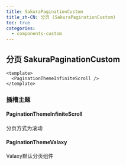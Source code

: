 ```yaml
---
title: SakuraPaginationCustom
title_zh-CN: 分页 (SakuraPaginationCustom)
toc: true
categories:
  - components-custom
---
```


## 分页 SakuraPaginationCustom

```vue
<template>
  <PaginationThemeInfiniteScroll />
</template>
```

### 插槽主题

#### PaginationThemeInfiniteScroll

分页方式为滚动

<ArticleListThemeCard />
<PaginationThemeInfiniteScroll />

#### PaginationThemeValaxy

Valaxy默认分页组件

<PaginationThemeValaxy :page-size="3" :total="30"/>
